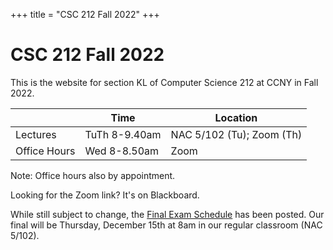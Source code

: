 +++
title = "CSC 212 Fall 2022"
+++

# CSC 212 Fall 2022

This is the website for section KL of Computer Science 212 at CCNY in Fall 2022.

|              | Time           | Location          |
| ------------ | -------------  | ----------------- |
| Lectures     | TuTh 8-9.40am  | NAC 5/102 (Tu); Zoom (Th) |
| Office Hours | Wed 8-8.50am   | Zoom              |

Note: Office hours also by appointment.

Looking for the Zoom link? It's on Blackboard.

While still subject to change, the [Final Exam Schedule](https://www.ccny.cuny.edu/registrar/fall-2022-final-exam-schedule) has been posted.
Our final will be Thursday, December 15th at 8am in our regular classroom (NAC 5/102).
